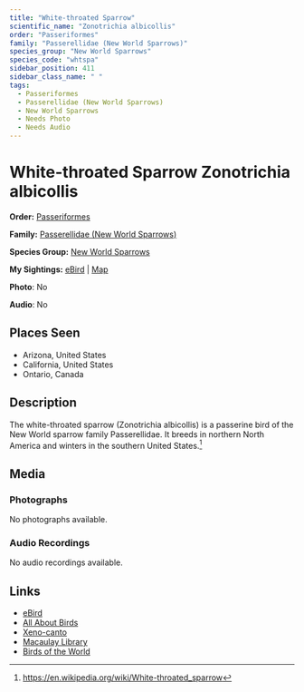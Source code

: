 ```yaml
---
title: "White-throated Sparrow"
scientific_name: "Zonotrichia albicollis"
order: "Passeriformes"
family: "Passerellidae (New World Sparrows)"
species_group: "New World Sparrows"
species_code: "whtspa"
sidebar_position: 411
sidebar_class_name: " "
tags: 
  - Passeriformes
  - Passerellidae (New World Sparrows)
  - New World Sparrows
  - Needs Photo
  - Needs Audio
---
```


# White-throated Sparrow <span className='sci_name'>Zonotrichia albicollis</span>

**Order:** [Passeriformes](/tags/passeriformes)

**Family:** [Passerellidae (New World Sparrows)](/tags/passerellidae-new-world-sparrows)

**Species Group:** [New World Sparrows](/tags/new-world-sparrows)

**My Sightings:** [eBird](https://ebird.org/lifelist?r=world&time=life&spp=whtspa) | [Map](/map?species_code=whtspa)

**Photo**: No 

**Audio**: No

## Places Seen

* Arizona, United States
* California, United States
* Ontario, Canada

## Description
The white-throated sparrow (Zonotrichia albicollis) is a passerine bird of the New World sparrow family Passerellidae. It breeds in northern North America and winters in the southern United States.[^1]

[^1]: https://en.wikipedia.org/wiki/White-throated_sparrow

## Media
### Photographs
No photographs available.

### Audio Recordings
No audio recordings available.

## Links
* [eBird](https://ebird.org/species/whtspa) 
* [All About Birds](https://www.allaboutbirds.org/guide/whtspa) 
* [Xeno-canto](https://www.xeno-canto.org/species/zonotrichia-albicollis) 
* [Macaulay Library](https://search.macaulaylibrary.org/catalog?taxonCode=whtspa&sort=rating_rank_desc)
* [Birds of the World](https://birdsoftheworld.org/bow/species/whtspa)
